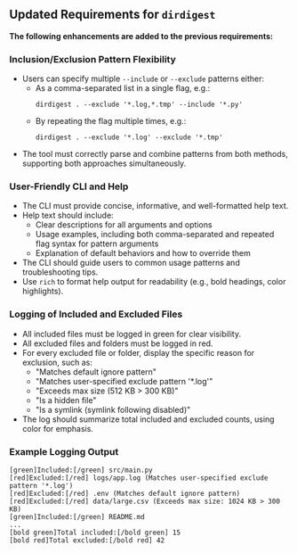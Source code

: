 ## Updated Requirements for `dirdigest`

**The following enhancements are added to the previous requirements:**

### Inclusion/Exclusion Pattern Flexibility

- Users can specify multiple `--include` or `--exclude` patterns either:
  - As a comma-separated list in a single flag, e.g.:
    ```
    dirdigest . --exclude '*.log,*.tmp' --include '*.py'
    ```
  - By repeating the flag multiple times, e.g.:
    ```
    dirdigest . --exclude '*.log' --exclude '*.tmp'
    ```
- The tool must correctly parse and combine patterns from both methods, supporting both approaches simultaneously.

### User-Friendly CLI and Help

- The CLI must provide concise, informative, and well-formatted help text.
- Help text should include:
  - Clear descriptions for all arguments and options
  - Usage examples, including both comma-separated and repeated flag syntax for pattern arguments
  - Explanation of default behaviors and how to override them
- The CLI should guide users to common usage patterns and troubleshooting tips.
- Use `rich` to format help output for readability (e.g., bold headings, color highlights).

### Logging of Included and Excluded Files

- All included files must be logged in green for clear visibility.
- All excluded files and folders must be logged in red.
- For every excluded file or folder, display the specific reason for exclusion, such as:
  - "Matches default ignore pattern"
  - "Matches user-specified exclude pattern '*.log'"
  - "Exceeds max size (512 KB > 300 KB)"
  - "Is a hidden file"
  - "Is a symlink (symlink following disabled)"
- The log should summarize total included and excluded counts, using color for emphasis.

### Example Logging Output

```plaintext
[green]Included:[/green] src/main.py
[red]Excluded:[/red] logs/app.log (Matches user-specified exclude pattern '*.log')
[red]Excluded:[/red] .env (Matches default ignore pattern)
[red]Excluded:[/red] data/large.csv (Exceeds max size: 1024 KB > 300 KB)
[green]Included:[/green] README.md
...
[bold green]Total included:[/bold green] 15
[bold red]Total excluded:[/bold red] 42
```
